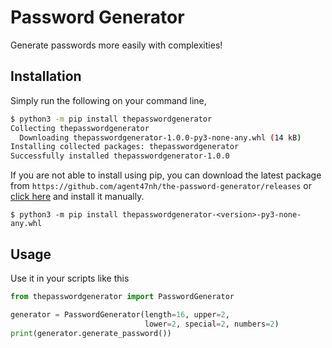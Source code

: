 # Password Generator

Generate passwords more easily with complexities!

## Installation

Simply run the following on your command line,

```bash
$ python3 -m pip install thepasswordgenerator
Collecting thepasswordgenerator
  Downloading thepasswordgenerator-1.0.0-py3-none-any.whl (14 kB)
Installing collected packages: thepasswordgenerator
Successfully installed thepasswordgenerator-1.0.0
```

If you are not able to install using pip, you can download the latest package from `https://github.com/agent47nh/the-password-generator/releases` or [click here](https://github.com/agent47nh/the-password-generator/releases) and install it manually.

`$ python3 -m pip install thepasswordgenerator-<version>-py3-none-any.whl`

## Usage

Use it in your scripts like this

```python
from thepasswordgenerator import PasswordGenerator

generator = PasswordGenerator(length=16, upper=2, 
                              lower=2, special=2, numbers=2)
print(generator.generate_password())
```
